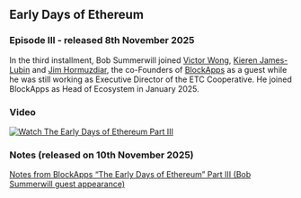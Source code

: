 ## Early Days of Ethereum
### Episode III - released 8th November 2025

In the third installment, Bob Summerwill joined [Victor Wong](https://x.com/vic4wong), [Kieren James-Lubin](https://x.com/kjameslubin) and [Jim Hormuzdiar](https://x.com/JamshidHormuz), the co-Founders of [BlockApps](https://blockapps.net) as a guest while he was still working as Executive Director of the ETC Cooperative.  He joined BlockApps as Head of Ecosystem in January 2025.

### Video

[![Watch The Early Days of Ethereum Part III](https://img.youtube.com/vi/BDs4bDHZO1Q/0.jpg)](https://www.youtube.com/watch?v=BDs4bDHZO1Q)

### Notes (released on 10th November 2025)

[Notes from BlockApps “The Early Days of Ethereum” Part III (Bob Summerwill guest appearance)](https://bobsummerwill.com/2023/11/10/notes-from-blockapps-the-early-days-of-ethereum-part-iii-bob-summerwill-guest-appearance/)
